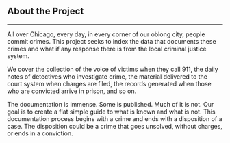 ## About the Project
<hr>
All over Chicago, every day, in every corner of our oblong city, people commit crimes. This project seeks to index the data that documents these crimes and what if any response there is from the local criminal justice system.

We cover the collection of the voice of victims when they call 911, the daily notes of detectives who investigate crime, the material delivered to the court system when charges are filed, the records generated when those who are convicted arrive in prison, and so on.

The documentation is immense. Some is published. Much of it is not. Our goal is to create a flat simple guide to what is known and what is not. This documentation process begins with a crime and ends with a disposition of a case. The disposition could be a crime that goes unsolved, without charges, or ends in a conviction.
